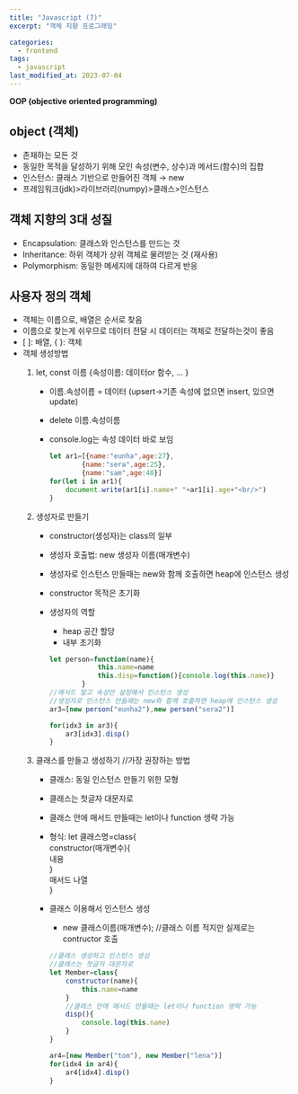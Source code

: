 ```yaml
---
title: "Javascript (7)"
excerpt: "객체 지향 프로그래밍"

categories:
  - frontend
tags:
  - javascript
last_modified_at: 2023-07-04
---
```


**OOP (objective oriented programming)**

## object (객체) ##
- 존재하는 모든 것
- 동일한 목적을 달성하기 위해 모인 속성(변수, 상수)과 메서드(함수)의 집합
- 인스턴스: 클래스 기반으로 만들어진 객체 → new
- 프레임워크(jdk)\>라이브러리(numpy)\>클래스\>인스턴스

## 객체 지향의 3대 성질 ##
- Encapsulation: 클래스와 인스턴스를 만드는 것
- Inheritance: 하위 객체가 상위 객체로 물려받는 것 (재사용)
- Polymorphism: 동일한 메세지에 대하여 다르게 반응

## 사용자 정의 객체 ##
- 객체는 이름으로, 배열은 순서로 찾음
- 이름으로 찾는게 쉬우므로 데이터 전달 시 데이터는 객체로 전달하는것이 좋음
- \[ \]: 배열, { }: 객체
- 객체 생성방법
    1. let, const 이름 {속성이름: 데이터or 함수, … } 
        - 이름.속성이름 = 데이터 (upsert→기존 속성에 없으면 insert, 있으면 update)
        - delete 이름.속성이름
        - console.log는 속성 데이터 바로 보임

            ```javascript
            let ar1=[{name:"eunha",age:27},
                    {name:"sera",age:25},
                    {name:"sam",age:40}]
            for(let i in ar1){
                document.write(ar1[i].name+" "+ar1[i].age+"<br/>")
            }
            ```

    2. 생성자로 만들기
        - constructor(생성자)는 class의 일부
        - 생성자 호출법: new 생성자 이름(매개변수)
        - 생성자로 인스턴스 만들때는 new와 함께 호출하면 heap에 인스턴스 생성
        - constructor 목적은 초기화
        - 생성자의 역할
            - heap 공간 할당
            - 내부 초기화

            ```javascript
            let person=function(name){
                        this.name=name
                        this.disp=function(){console.log(this.name)}
                    }
            //매서드 말고 속성만 설정해서 인스턴스 생성
            //생성자로 인스턴스 만들때는 new와 함께 호출하면 heap에 인스턴스 생성
            ar3=[new person("eunha2"),new person("sera2")]

            for(idx3 in ar3){
                ar3[idx3].disp()
            }
            ```        
        
    3. 클래스를 만들고 생성하기 //가장 권장하는 방법
        - 클래스: 동일 인스턴스 만들기 위한 모형
        - 클래스는 첫글자 대문자로
        - 클래스 안에 매서드 만들때는 let이나 function 생략 가능
        - 형식: let 클래스명=class{  
            constructor(매개변수){  
            내용  
            }  
            매서드 나열  
            }  
            
        - 클래스 이용해서 인스턴스 생성
            - new 클래스이름(매개변수); //클래스 이름 적지만 실제로는 contructor 호출

            ```javascript
            //클래스 생성하고 인스턴스 생성
            //클래스는 첫글자 대문자로
            let Member=class{
                constructor(name){
                    this.name=name
                }
                //클래스 안에 매서드 만들때는 let이나 function 생략 가능
                disp(){
                    console.log(this.name)
                }
            }

            ar4=[new Member("tom"), new Member("lena")]
            for(idx4 in ar4){
                ar4[idx4].disp()
            }
            ```